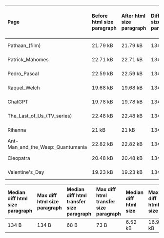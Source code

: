 | Page                              | Before html size paragraph | After html size paragraph | Diff html size paragraph | Before html transfer size paragraph | After html transfer size paragraph | Diff html transfer size paragraph | Before html size | After html size | Diff html size | Before html transfer size | After html transfer size | Diff html transfer size |
| :-------------------------------- | :------------------------- | :------------------------ | :----------------------- | :---------------------------------- | :--------------------------------- | :-------------------------------- | :--------------- | :-------------- | :------------- | :------------------------ | :----------------------- | :---------------------- |
| Pathaan_(film)                    | 21.79 kB                   | 21.79 kB                  | 134 B                    | 7.29 kB                             | 7.29 kB                            | 66 B                              | 323.02 kB        | 323.02 kB       | 2.18 kB        | 51.17 kB                  | 51.17 kB                 | 511 B                   |
| Patrick_Mahomes                   | 22.71 kB                   | 22.71 kB                  | 134 B                    | 7.43 kB                             | 7.43 kB                            | 71 B                              | 447.49 kB        | 447.49 kB       | 2.98 kB        | 75.84 kB                  | 75.84 kB                 | 594 B                   |
| Pedro_Pascal                      | 22.59 kB                   | 22.59 kB                  | 134 B                    | 7.49 kB                             | 7.49 kB                            | 73 B                              | 183.96 kB        | 183.96 kB       | 5.24 kB        | 36.4 kB                   | 36.4 kB                  | 944 B                   |
| Raquel_Welch                      | 19.68 kB                   | 19.68 kB                  | 134 B                    | 6.53 kB                             | 6.53 kB                            | 63 B                              | 326.78 kB        | 326.78 kB       | 6.11 kB        | 65.05 kB                  | 65.05 kB                 | 994 B                   |
| ChatGPT                           | 19.78 kB                   | 19.78 kB                  | 134 B                    | 6.54 kB                             | 6.54 kB                            | 66 B                              | 277.34 kB        | 277.34 kB       | 6.94 kB        | 56.14 kB                  | 56.14 kB                 | 1.08 kB                 |
| The_Last_of_Us_(TV_series)        | 22.48 kB                   | 22.48 kB                  | 134 B                    | 7.36 kB                             | 7.36 kB                            | 67 B                              | 831.48 kB        | 831.48 kB       | 5.89 kB        | 137.01 kB                 | 137.01 kB                | 1.36 kB                 |
| Rihanna                           | 21 kB                      | 21 kB                     | 134 B                    | 7.08 kB                             | 7.08 kB                            | 70 B                              | 784.3 kB         | 784.3 kB        | 11.33 kB       | 144.65 kB                 | 144.65 kB                | 1.53 kB                 |
| Ant-Man_and_the_Wasp:_Quantumania | 22.82 kB                   | 22.82 kB                  | 134 B                    | 7.4 kB                              | 7.4 kB                             | 65 B                              | 334.59 kB        | 334.59 kB       | 7.04 kB        | 61.13 kB                  | 61.13 kB                 | 1.56 kB                 |
| Cleopatra                         | 20.48 kB                   | 20.48 kB                  | 134 B                    | 6.81 kB                             | 6.81 kB                            | 68 B                              | 812.14 kB        | 812.14 kB       | 14.68 kB       | 143.07 kB                 | 143.07 kB                | 2.31 kB                 |
| Valentine's_Day                   | 19.23 kB                   | 19.23 kB                  | 134 B                    | 6.27 kB                             | 6.27 kB                            | 70 B                              | 395.31 kB        | 395.31 kB       | 16.94 kB       | 84.23 kB                  | 84.23 kB                 | 3.45 kB                 |


| Median diff html size paragraph | Max diff html size paragraph | Median diff html transfer size paragraph | Max diff html transfer size paragraph | Median diff html size | Max diff html size | Median diff html transfer size | Max diff html transfer size |
| :------------------------------ | :--------------------------- | :--------------------------------------- | :------------------------------------ | :-------------------- | :----------------- | :----------------------------- | :-------------------------- |
| 134 B                           | 134 B                        | 68 B                                     | 73 B                                  | 6.52 kB               | 16.94 kB           | 1.22 kB                        | 3.45 kB                     |
